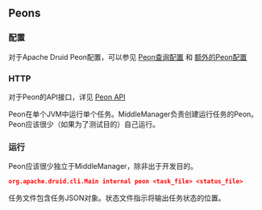 <!-- toc -->

<script async src="https://pagead2.googlesyndication.com/pagead/js/adsbygoogle.js"></script>
<ins class="adsbygoogle"
     style="display:block; text-align:center;"
     data-ad-layout="in-article"
     data-ad-format="fluid"
     data-ad-client="ca-pub-8828078415045620"
     data-ad-slot="7586680510"></ins>
<script>
     (adsbygoogle = window.adsbygoogle || []).push({});
</script>

## Peons
### 配置
对于Apache Druid Peon配置，可以参见 [Peon查询配置](../Configuration/configuration.md) 和 [额外的Peon配置](../Configuration/configuration.md)

### HTTP
对于Peon的API接口，详见 [Peon API](../Operations/api.md#Peon)

Peon在单个JVM中运行单个任务。MiddleManager负责创建运行任务的Peon。Peon应该很少（如果为了测试目的）自己运行。

### 运行
Peon应该很少独立于MiddleManager，除非出于开发目的。

```json
org.apache.druid.cli.Main internal peon <task_file> <status_file>
```

任务文件包含任务JSON对象。状态文件指示将输出任务状态的位置。